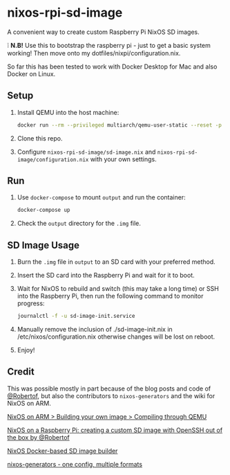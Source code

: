 # nixos-rpi-sd-image

A convenient way to create custom Raspberry Pi NixOS SD images.

❕ **N.B!** Use this to bootstrap the raspberry pi - just to get a basic system working! Then move onto my dotfiles/nixpi/configuration.nix.

So far this has been tested to work with Docker Desktop for Mac and also Docker
on Linux.

## Setup

1.  Install QEMU into the host machine:

    ```sh
    docker run --rm --privileged multiarch/qemu-user-static --reset -p yes
    ```

2.  Clone this repo.

3.  Configure `nixos-rpi-sd-image/sd-image.nix` and
    `nixos-rpi-sd-image/configuration.nix` with your own settings.

## Run

1.  Use `docker-compose` to mount `output` and run the container:

    ```sh
    docker-compose up
    ```

2.  Check the `output` directory for the `.img` file.

## SD Image Usage

1.  Burn the `.img` file in `output` to an SD card with your preferred method.

2.  Insert the SD card into the Raspberry Pi and wait for it to boot.

3.  Wait for NixOS to rebuild and switch (this may take a long time) or SSH into
    the Raspberry Pi, then run the following command to monitor progress:

    ```sh
    journalctl -f -u sd-image-init.service
    ```

4.  Manually remove the inclusion of ./sd-image-init.nix in /etc/nixos/configuration.nix otherwise changes will be lost on reboot.
5.  Enjoy!

## Credit

This was possible mostly in part because of the blog posts and code of
[@Robertof][], but also the contributors to `nixos-generators` and the wiki for
NixOS on ARM.

[NixOS on ARM > Building your own image > Compiling through QEMU][]

[NixOS on a Raspberry Pi: creating a custom SD image with OpenSSH out of the box by @Robertof][]

[NixOS Docker-based SD image builder][]

[nixos-generators - one config, multiple formats][]

[@robertof]: https://github.com/Robertof
[nixos on arm > building your own image > compiling through qemu]: https://nixos.wiki/wiki/NixOS_on_ARM#Compiling_through_QEMU
[nixos on a raspberry pi: creating a custom sd image with openssh out of the box by @robertof]: https://rbf.dev/blog/2020/05/custom-nixos-build-for-raspberry-pis/
[nixos docker-based sd image builder]: https://github.com/Robertof/nixos-docker-sd-image-builder
[nixos-generators - one config, multiple formats]: https://github.com/nix-community/nixos-generators
